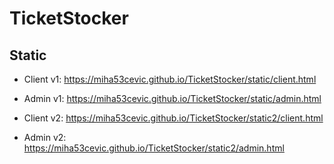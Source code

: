 # TicketStocker

## Static
- Client v1: https://miha53cevic.github.io/TicketStocker/static/client.html
- Admin v1: https://miha53cevic.github.io/TicketStocker/static/admin.html

- Client v2: https://miha53cevic.github.io/TicketStocker/static2/client.html
- Admin v2: https://miha53cevic.github.io/TicketStocker/static2/admin.html
